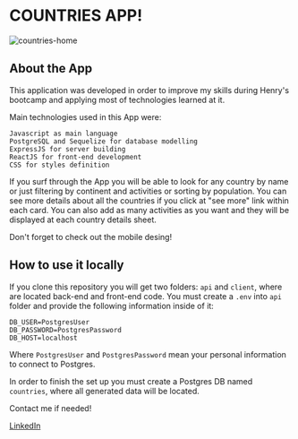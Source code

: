 # COUNTRIES APP!

![countries-home](https://user-images.githubusercontent.com/77341002/124470225-bc973080-dd71-11eb-8865-12b1aa78d335.png)


## About the App

This application was developed in order to improve my skills during Henry's bootcamp and applying most of technologies learned at it.

Main technologies used in this App were:

    Javascript as main language
    PostgreSQL and Sequelize for database modelling
    ExpressJS for server building
    ReactJS for front-end development
    CSS for styles definition

If you surf through the App you will be able to look for any country by name or just filtering by continent and activities or sorting by population. You can see more details about all the countries if you click at "see more" link within each card. You can also add as many activities as you want and they will be displayed at each country details sheet.

Don't forget to check out the mobile desing!

## How to use it locally

If you clone this repository you will get two folders: `api` and `client`, where are located back-end and front-end code. You must create a `.env` into `api` folder and provide the following information inside of it:

    DB_USER=PostgresUser
    DB_PASSWORD=PostgresPassword
    DB_HOST=localhost

Where `PostgresUser` and `PostgresPassword` mean your personal information to connect to Postgres.

In order to finish the set up you must create a Postgres DB named `countries`, where all generated data will be located.

Contact me if needed!

[LinkedIn](https://www.linkedin.com/in/agustin-gallego/)
